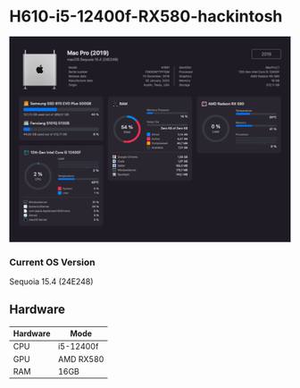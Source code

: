 # H610-i5-12400f-RX580-hackintosh

![alt text](<doc/Screenshot 2025-04-05 at 11.44.57.png>)

### Current OS Version

Sequoia 15.4 (24E248)

## Hardware

| Hardware | Mode |
| -------- | ----- |
| CPU | i5-12400f |
| GPU | AMD RX580 |
| RAM | 16GB |

